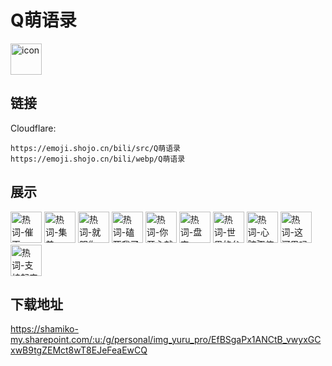 # Q萌语录
<img src="https://emoji.shojo.cn/bili/src/Q萌语录/icon.png" width="50" height="50" alt="icon">

## 链接
Cloudflare:
```
https://emoji.shojo.cn/bili/src/Q萌语录
https://emoji.shojo.cn/bili/webp/Q萌语录
```
## 展示
<img src="https://emoji.shojo.cn/bili/src/Q萌语录/热词-催更.png" width="50" height="50" alt="热词-催更">
<img src="https://emoji.shojo.cn/bili/src/Q萌语录/热词-集美.png" width="50" height="50" alt="热词-集美">
<img src="https://emoji.shojo.cn/bili/src/Q萌语录/热词-就服你.png" width="50" height="50" alt="热词-就服你">
<img src="https://emoji.shojo.cn/bili/src/Q萌语录/热词-磕死我了.png" width="50" height="50" alt="热词-磕死我了">
<img src="https://emoji.shojo.cn/bili/src/Q萌语录/热词-你开心就好.png" width="50" height="50" alt="热词-你开心就好">
<img src="https://emoji.shojo.cn/bili/src/Q萌语录/热词-盘它.png" width="50" height="50" alt="热词-盘它">
<img src="https://emoji.shojo.cn/bili/src/Q萌语录/热词-世界的参差.png" width="50" height="50" alt="热词-世界的参差">
<img src="https://emoji.shojo.cn/bili/src/Q萌语录/热词-心脏骤停.png" width="50" height="50" alt="热词-心脏骤停">
<img src="https://emoji.shojo.cn/bili/src/Q萌语录/热词-这河里吗.png" width="50" height="50" alt="热词-这河里吗">
<img src="https://emoji.shojo.cn/bili/src/Q萌语录/热词-支棱起来.png" width="50" height="50" alt="热词-支棱起来">

## 下载地址

https://shamiko-my.sharepoint.com/:u:/g/personal/img_yuru_pro/EfBSgaPx1ANCtB_vwyxGCxwB9tgZEMct8wT8EJeFeaEwCQ